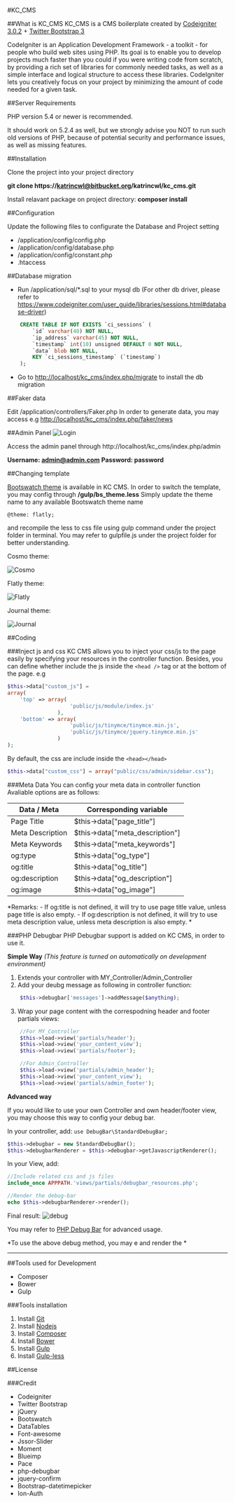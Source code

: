 #KC_CMS

##What is KC_CMS
KC_CMS is a CMS boilerplate created by [Codeigniter 3.0.2](http://www.codeigniter.com/user_guide/) + [Twitter Bootstrap 3](http://getbootstrap.com/css/)

CodeIgniter is an Application Development Framework - a toolkit - for people
who build web sites using PHP. Its goal is to enable you to develop projects
much faster than you could if you were writing code from scratch, by providing
a rich set of libraries for commonly needed tasks, as well as a simple
interface and logical structure to access these libraries. CodeIgniter lets
you creatively focus on your project by minimizing the amount of code needed
for a given task.


##Server Requirements

PHP version 5.4 or newer is recommended.

It should work on 5.2.4 as well, but we strongly advise you NOT to run
such old versions of PHP, because of potential security and performance
issues, as well as missing features.


##Installation

Clone the project into your project directory

**git clone https://katrincwl@bitbucket.org/katrincwl/kc_cms.git**

Install relavant package on project directory:
**composer install**

##Configuration

Update the following files to configurate the Database and Project setting

- /application/config/config.php
- /application/config/database.php
- /application/config/constant.php
- .htaccess



##Database migration

- Run /application/sql/*.sql to your mysql db 
(For other db driver, please refer to https://www.codeigniter.com/user_guide/libraries/sessions.html#database-driver)
```sql
	CREATE TABLE IF NOT EXISTS `ci_sessions` (
        `id` varchar(40) NOT NULL,
        `ip_address` varchar(45) NOT NULL,
        `timestamp` int(10) unsigned DEFAULT 0 NOT NULL,
        `data` blob NOT NULL,
        KEY `ci_sessions_timestamp` (`timestamp`)
	);
```

- Go to [http://localhost/kc_cms/index.php/migrate](http://localhost/kc_cms/index.php/migrate) to install the db migration 



##Faker data

Edit /application/controllers/Faker.php 
In order to generate data, you may access
e.g [http://localhost/kc_cms/index.php/faker/news](http://localhost/kc_cms/index.php/faker/news)



##Admin Panel
![Login](/wiki/login.png)

Access the admin panel through 
http://localhost/kc_cms/index.php/admin

**Username: admin@admin.com**
**Password: password**


##Changing template

[Bootswatch theme](https://bootswatch.com/) is available in KC CMS.
In order to switch the template, you may config through 
**/gulp/bs_theme.less**
Simply update the theme name to any available Bootswatch theme name

```@theme: flatly;```

and recompile the less to css file using gulp command under the project folder in terminal. 
You may refer to gulpfile.js under the project folder for better understanding.

Cosmo theme:

![Cosmo](/wiki/cosmo.png)

Flatly theme:

![Flatly](/wiki/flatly.png)

Journal theme:

![Journal](/wiki/journal.png)

##Coding

###Inject js and css
KC CMS allows you to inject your css/js to the page easily by specifying your resources in the controller function. Besides, you can define whether include the js inside the ```<head />``` tag or at the bottom of the page.
e.g
```php
$this->data["custom_js"] = 
array(
    'top' => array(
                    'public/js/module/index.js'
                ), 
    'bottom' => array(
                    'public/js/tinymce/tinymce.min.js',
                    'public/js/tinymce/jquery.tinymce.min.js'
                )
);
```

By default, the css are include inside the ```<head></head>```
```php
$this->data["custom_css"] = array("public/css/admin/sidebar.css");
```

###Meta Data
You can config your meta data in controller function
Avaliable options are as follows:

|Data / Meta     | Corresponding variable          |
|----------------|---------------------------------|
|Page Title      | $this->data["page_title"]       |
|Meta Description| $this->data["meta_description"] |
|Meta Keywords   | $this->data["meta_keywords"]    |
|og:type         | $this->data["og_type"]          |
|og:title        | $this->data["og_title"]         |
|og:description  | $this->data["og_description"]   |
|og:image        | $this->data["og_image"]         |



*Remarks: 
    - If og:title is not defined, it will try to use page title value, unless page title is also empty.
    - If og:description is not defined, it will try to use meta description value, unless meta description is also empty.
*

###PHP Debugbar
PHP Debugbar support is added on KC CMS, in order to use it.

**Simple Way**
*(This feature is turned on automatically on development environment)*

1. Extends your controller with MY_Controller/Admin_Controller
2. Add your deubg message as following in controller function:

```php
    $this->debugbar['messages']->addMessage($anything);
```

3. Wrap your page content with the correspodning header and footer partials views:

```php
    //For MY_Controller
    $this->load->view('partials/header');
    $this->load->view('your_content_view');
    $this->load->view('partials/footer');
```

```php
    //For Admin_Controller
    $this->load->view('partials/admin_header');
    $this->load->view('your_content_view');
    $this->load->view('partials/admin_footer');
```

**Advanced way**

If you would like to use your own Controller and own header/footer view, you may choose this way to config your debug bar.

In your controller, add:
```use DebugBar\StandardDebugBar;```
```php
$this->debugbar = new StandardDebugBar();
$this->debugbarRenderer = $this->debugbar->getJavascriptRenderer();
```

In your View, add:
```php
//Include related css and js files
include_once APPPATH.'views/partials/debugbar_resources.php';   

//Render the debug-bar
echo $this->debugbarRenderer->render(); 
```


Final result:
![debug](/wiki/debugbar.png)

You may refer to [PHP Debug Bar](http://phpdebugbar.com/docs/) for advanced usage.

*To use the above debug method, you may e and render the  *

* * *

##Tools used for Development
- Composer
- Bower
- Gulp

###Tools installation
1. Install [Git](https://git-scm.com/downloads)
2. Install [Nodejs](https://github.com/npm/npm)
3. Install [Composer](https://getcomposer.org/)
4. Install [Bower](http://bower.io/)
5. Install [Gulp](https://github.com/gulpjs/gulp/blob/master/docs/getting-started.md)
6. Install [Gulp-less](https://github.com/plus3network/gulp-less)

##License

###Credit
- Codeigniter
- Twitter Bootstrap
- jQuery
- Bootswatch
- DataTables
- Font-awesome
- Jssor-Slider
- Moment
- Blueimp
- Pace
- php-debugbar
- jquery-confirm
- Bootstrap-datetimepicker
- Ion-Auth

